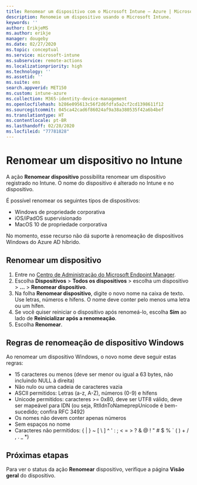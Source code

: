 ```yaml
---
title: Renomear um dispositivo com o Microsoft Intune – Azure | Microsoft Docs
description: Renomeie um dispositivo usando o Microsoft Intune.
keywords: ''
author: ErikjeMS
ms.author: erikje
manager: dougeby
ms.date: 02/27/2020
ms.topic: conceptual
ms.service: microsoft-intune
ms.subservice: remote-actions
ms.localizationpriority: high
ms.technology: ''
ms.assetid: ''
ms.suite: ems
search.appverid: MET150
ms.custom: intune-azure
ms.collection: M365-identity-device-management
ms.openlocfilehash: b286e095613c56f2d6fdfa5a2cf2cd1398611f12
ms.sourcegitcommit: 045ca42cad6f86024af9a38a380535f42a6b4bef
ms.translationtype: HT
ms.contentlocale: pt-BR
ms.lasthandoff: 02/28/2020
ms.locfileid: "77781828"
---
```

# <a name="rename-a-device-in-intune"></a>Renomear um dispositivo no Intune

A ação **Renomear dispositivo** possibilita renomear um dispositivo registrado no Intune. O nome do dispositivo é alterado no Intune e no dispositivo.

É possível renomear os seguintes tipos de dispositivos:
- Windows de propriedade corporativa 
- iOS/iPadOS supervisionado
- MacOS 10 de propriedade corporativa

No momento, esse recurso não dá suporte à renomeação de dispositivos Windows do Azure AD híbrido.

## <a name="rename-a-device"></a>Renomear um dispositivo

1. Entre no [Centro de Administração do Microsoft Endpoint Manager](https://go.microsoft.com/fwlink/?linkid=2109431).
3. Escolha **Dispositivos** > **Todos os dispositivos** > escolha um dispositivo > **…**  > **Renomear dispositivo**.
4. Na folha **Renomear dispositivo**, digite o novo nome na caixa de texto. Use letras, números e hifens. O nome deve conter pelo menos uma letra ou um hífen.
5. Se você quiser reiniciar o dispositivo após renomeá-lo, escolha **Sim** ao lado de **Reinicializar após a renomeação**.
6. Escolha **Renomear**.

## <a name="windows-device-rename-rules"></a>Regras de renomeação de dispositivo Windows
Ao renomear um dispositivo Windows, o novo nome deve seguir estas regras:
- 15 caracteres ou menos (deve ser menor ou igual a 63 bytes, não incluindo NULL à direita)
- Não nulo ou uma cadeia de caracteres vazia
- ASCII permitidos: Letras (a-z, A-Z), números (0-9) e hifens
- Unicode permitidos: caracteres >= 0x80, deve ser UTF8 válido, deve ser mapeável para IDN (ou seja, RtlIdnToNameprepUnicode é bem-sucedido; confira RFC 3492)
- Os nomes não devem conter apenas números
- Sem espaços no nome
- Caracteres não permitidos: { | } ~ [ \ ] ^ ' : ; < = > ? & @ ! " # $ % ` ( ) + / , . _ *)


## <a name="next-steps"></a>Próximas etapas

Para ver o status da ação **Renomear** dispositivo, verifique a página **Visão geral** do dispositivo.
